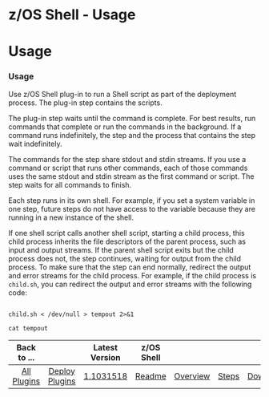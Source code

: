 
z/OS Shell - Usage
==================

# Usage



### Usage




  Use z/OS Shell plug-in to run a Shell script as part of the deployment process. The plug-in step 
contains the scripts.


The plug-in step waits until the command is complete. For best results, run commands that 
complete or run the commands in the background. If a command runs indefinitely, the step and the process that contains 
the step wait indefinitely.


The commands for the step share stdout and stdin streams. If you use a command or script 
that runs other commands, each of those commands uses the same stdout and stdin stream as the first command or script. 
The step waits for all commands to finish.


Each step runs in its own shell. For example, if you set a system variable 
in one step, future steps do not have access to the variable because they are running in a new instance of the shell.



If one shell script calls another shell script, starting a child process, this child process inherits the file 
descriptors of the parent process, such as input and output streams. If the parent shell script exits but the child 
process does not, the step continues, waiting for output from the child process. To make sure that the step can end 
normally, redirect the output and error streams for the child process. For example, if the child process is `child.sh`, 
you can redirect the output and error streams with the following code:



```

child.sh < /dev/null > tempout 2>&1 

cat tempout

```

 


 



|Back to ...||Latest Version|z/OS Shell ||||
| :---: | :---: | :---: | :---: | :---: | :---: | :---: |
|[All Plugins](../../index.md)|[Deploy Plugins](../README.md)|[1.1031518](https://raw.githubusercontent.com/UrbanCode/IBM-UCD-PLUGINS/main/files/java-shell/java-shell-1.1031518.zip)|[Readme](README.md)|[Overview](overview.md)|[Steps](steps.md)|[Downloads](downloads.md)|
